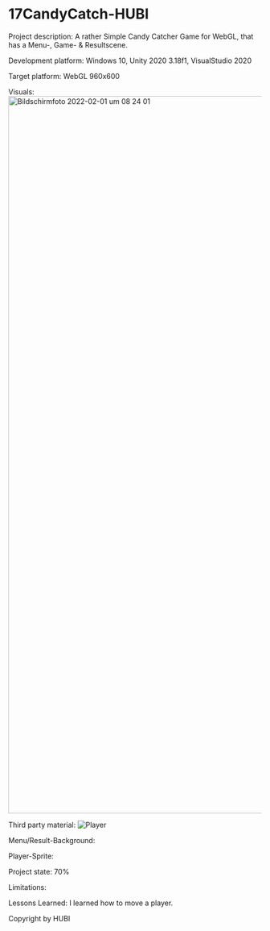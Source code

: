 # 17CandyCatch-HUBI
Project description:
A rather Simple Candy Catcher Game for WebGL, that has a Menu-, Game- & Resultscene.

Development platform:
Windows 10, Unity 2020 3.18f1, VisualStudio 2020

Target platform:
WebGL 960x600

Visuals:
<img width="1424" alt="Bildschirmfoto 2022-02-01 um 08 24 01" src="https://user-images.githubusercontent.com/56028778/151928056-5439110d-d9f9-4e99-9cc4-249c9060cd40.png">


Third party material:
![Player](https://user-images.githubusercontent.com/56028778/151928132-c06167cd-6f18-4614-b6c6-1ac44b101576.png)

Menu/Result-Background: 

Player-Sprite: 

Project state:
70%

Limitations:


Lessons Learned:
I learned how to move a player.

Copyright by HUBI
